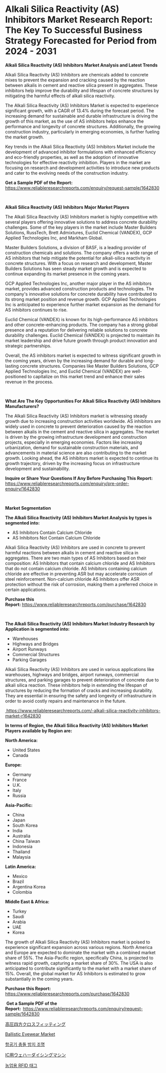 <p><h1>​Alkali Silica Reactivity (AS) Inhibitors Market Research Report: The Key To Successful Business Strategy Forecasted for Period from 2024 - 2031</h1></p><p><strong>​Alkali Silica Reactivity (AS) Inhibitors Market Analysis and Latest Trends</strong></p>
<p><p>Alkali Silica Reactivity (AS) Inhibitors are chemicals added to concrete mixes to prevent the expansion and cracking caused by the reaction between alkalis in cement and reactive silica present in aggregates. These inhibitors help improve the durability and lifespan of concrete structures by mitigating the harmful effects of alkali silica reactivity.</p><p>The Alkali Silica Reactivity (AS) Inhibitors Market is expected to experience significant growth, with a CAGR of 13.4% during the forecast period. The increasing demand for sustainable and durable infrastructure is driving the growth of this market, as the use of AS inhibitors helps enhance the performance and longevity of concrete structures. Additionally, the growing construction industry, particularly in emerging economies, is further fueling the market growth.</p><p>Key trends in the Alkali Silica Reactivity (AS) Inhibitors Market include the development of advanced inhibitor formulations with enhanced efficiency and eco-friendly properties, as well as the adoption of innovative technologies for effective reactivity inhibition. Players in the market are focusing on research and development activities to introduce new products and cater to the evolving needs of the construction industry.</p></p>
<p><strong>Get a Sample PDF of the Report:&nbsp;</strong> <a href="https://www.reliableresearchreports.com/enquiry/request-sample/1642830">https://www.reliableresearchreports.com/enquiry/request-sample/1642830</a></p>
<p>&nbsp;</p>
<p><strong>​Alkali Silica Reactivity (AS) Inhibitors Major Market Players</strong></p>
<p><p>The Alkali Silica Reactivity (AS) Inhibitors market is highly competitive with several players offering innovative solutions to address concrete durability challenges. Some of the key players in the market include Master Builders Solutions, RussTech, Brett Admixtures, Euclid Chemical (VANDEX), GCP Applied Technologies Inc, and Markham Global.</p><p>Master Builders Solutions, a division of BASF, is a leading provider of construction chemicals and solutions. The company offers a wide range of AS inhibitors that help mitigate the potential for alkali-silica reactivity in concrete structures. With a focus on research and development, Master Builders Solutions has seen steady market growth and is expected to continue expanding its market presence in the coming years.</p><p>GCP Applied Technologies Inc, another major player in the AS inhibitors market, provides advanced construction products and technologies. The company's innovative solutions for concrete durability have contributed to its strong market position and revenue growth. GCP Applied Technologies Inc is anticipated to experience further market expansion as the demand for AS inhibitors continues to rise.</p><p>Euclid Chemical (VANDEX) is known for its high-performance AS inhibitors and other concrete-enhancing products. The company has a strong global presence and a reputation for delivering reliable solutions to concrete durability challenges. Euclid Chemical (VANDEX) is projected to maintain its market leadership and drive future growth through product innovation and strategic partnerships.</p><p>Overall, the AS inhibitors market is expected to witness significant growth in the coming years, driven by the increasing demand for durable and long-lasting concrete structures. Companies like Master Builders Solutions, GCP Applied Technologies Inc, and Euclid Chemical (VANDEX) are well-positioned to capitalize on this market trend and enhance their sales revenue in the process.</p></p>
<p>&nbsp;</p>
<p><strong>What Are The Key Opportunities For ​Alkali Silica Reactivity (AS) Inhibitors Manufacturers?</strong></p>
<p><p>The Alkali Silica Reactivity (AS) Inhibitors market is witnessing steady growth due to increasing construction activities worldwide. AS inhibitors are widely used in concrete to prevent deterioration caused by the reaction between alkalis in the cement and reactive silica in aggregates. The market is driven by the growing infrastructure development and construction projects, especially in emerging economies. Factors like increasing urbanization, demand for sustainable construction materials, and advancements in material science are also contributing to the market growth. Looking ahead, the AS inhibitors market is expected to continue its growth trajectory, driven by the increasing focus on infrastructure development and sustainability.</p></p>
<p><strong>Inquire or Share Your Questions If Any Before Purchasing This Report:</strong> <a href="https://www.reliableresearchreports.com/enquiry/pre-order-enquiry/1642830">https://www.reliableresearchreports.com/enquiry/pre-order-enquiry/1642830</a></p>
<p>&nbsp;</p>
<p><strong>Market Segmentation</strong></p>
<p><strong>The ​Alkali Silica Reactivity (AS) Inhibitors Market Analysis by types is segmented into:</strong></p>
<p><ul><li>AS Inhibitors Contain Calcium Chloride</li><li>AS Inhibitors Not Contain Calcium Chloride</li></ul></p>
<p><p>Alkali Silica Reactivity (AS) Inhibitors are used in concrete to prevent harmful reactions between alkalis in cement and reactive silica in aggregates. There are two main types of AS Inhibitors based on their composition: AS Inhibitors that contain calcium chloride and AS Inhibitors that do not contain calcium chloride. AS Inhibitors containing calcium chloride are effective in preventing ASR but may accelerate corrosion of steel reinforcement. Non-calcium chloride AS Inhibitors offer ASR protection without the risk of corrosion, making them a preferred choice in certain applications.</p></p>
<p><strong>Purchase this Report:&nbsp;</strong><a href="https://www.reliableresearchreports.com/purchase/1642830">https://www.reliableresearchreports.com/purchase/1642830</a></p>
<p>&nbsp;</p>
<p><strong>The ​Alkali Silica Reactivity (AS) Inhibitors Market Industry Research by Application is segmented into:</strong></p>
<p><ul><li>Warehouses</li><li>Highways and Bridges</li><li>Airport Runways</li><li>Commercial Structures</li><li>Parking Garages</li></ul></p>
<p><p>Alkali Silica Reactivity (AS) Inhibitors are used in various applications like warehouses, highways and bridges, airport runways, commercial structures, and parking garages to prevent deterioration of concrete due to alkali silica reaction. These inhibitors help in extending the lifespan of structures by reducing the formation of cracks and increasing durability. They are essential in ensuring the safety and longevity of infrastructure in order to avoid costly repairs and maintenance in the future.</p></p>
<p><a href="https://www.reliableresearchreports.com/-alkali-silica-reactivity-inhibitors-market-r1642830">&nbsp;https://www.reliableresearchreports.com/-alkali-silica-reactivity-inhibitors-market-r1642830</a></p>
<p><strong>In terms of Region, the ​Alkali Silica Reactivity (AS) Inhibitors Market Players available by Region are:</strong></p>
<p>
    <p> <strong> North America: </strong>
        <ul>
            <li>United States</li>
            <li>Canada</li>
        </ul>
        </p> 
    <p> <strong> Europe: </strong>
        <ul>
            <li>Germany</li>
            <li>France</li>
            <li>U.K.</li>
            <li>Italy</li>
            <li>Russia</li>
        </ul>
        </p> 
    <p> <strong> Asia-Pacific: </strong>
        <ul>
            <li>China</li>
            <li>Japan</li>
            <li>South Korea</li>
            <li>India</li>
            <li>Australia</li>
            <li>China Taiwan</li>
            <li>Indonesia</li>
            <li>Thailand</li>
            <li>Malaysia</li>
        </ul>
        </p> 
    <p> <strong> Latin America: </strong>
        <ul>
            <li>Mexico</li>
            <li>Brazil</li>
            <li>Argentina Korea</li>
            <li>Colombia</li>
        </ul>
        </p> 
    <p> <strong> Middle East & Africa: </strong>
        <ul>
            <li>Turkey</li>
            <li>Saudi</li>
            <li>Arabia</li>
            <li>UAE</li>
            <li>Korea</li>
        </ul>
    </p>
    </p>
<p><p>The growth of Alkali Silica Reactivity (AS) Inhibitors market is poised to experience significant expansion across various regions. North America and Europe are expected to dominate the market with a combined market share of 55%. The Asia-Pacific region, specifically China, is projected to witness rapid growth, capturing a market share of 30%. The USA is also anticipated to contribute significantly to the market with a market share of 15%. Overall, the global market for AS Inhibitors is estimated to grow substantially in the coming years.</p></p>
<p><strong>Purchase this Report: </strong><a href="https://www.reliableresearchreports.com/purchase/1642830">https://www.reliableresearchreports.com/purchase/1642830</a></p>
<p>&nbsp;<strong>Get a Sample PDF of the Report:&nbsp;&nbsp;</strong><a href="https://www.reliableresearchreports.com/enquiry/request-sample/1642830">https://www.reliableresearchreports.com/enquiry/request-sample/1642830</a></p>
<p><strong></strong></p>
<p><p><a href="https://github.com/roulaayoub-saad/Market-Research-Report-List-1/blob/main/2819938113932.md">高圧四方クロスフィッティング</a></p><p><a href="https://github.com/johnbach50/Market-Research-Report-List-3/blob/main/ballistic-eyewear-market.md">Ballistic Eyewear Market</a></p><p><a href="https://github.com/camron674/Market-Research-Report-List-1/blob/main/8802176124319.md">항공기 충돌 방지 조명</a></p><p><a href="https://github.com/schmahlson/Market-Research-Report-List-2/blob/main/5663962113933.md">IC用ウェハーダイシングマシン</a></p><p><a href="https://github.com/ROBERTS65DAVID/Market-Research-Report-List-1/blob/main/4823372124320.md">농업용 RFID 태그</a></p></p>